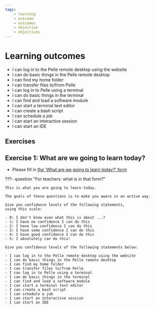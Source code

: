 ```yaml
---
tags:
    - learning
    - outcome
    - outcomes
    - objective
    - objectives
---
```


# Learning outcomes

- I can log in to the Pelle remote desktop using the website
- I can do basic things in the Pelle remote desktop
- I can find my home folder
- I can transfer files to/from Pelle
- I can log in to Pelle using a terminal
- I can do basic things in the terminal
- I can find and load a software module
- I can start a terminal text editor
- I can create a bash script
- I can schedule a job
- I can start an interactive session
- I can start an IDE


## Exercises

## Exercise 1: What are we going to learn today?

- Please fill in
  [the 'What are we going to learn today?' form](https://docs.google.com/forms/d/e/1FAIpQLSfaRIBZuAQl5Poi0RK7mpIp8NvKq1SLWOKZDGxCwm8UEBsthA/viewform?usp=header)

???- question "For teachers: what is in that form?"

    This is what you are going to learn today.

    The goals of these questions is to make you aware in an active way.

    Give you confidence levels of the following statements,
    using this scale:

    - 0: I don't know even what this is about ...?
    - 1: I have no confidence I can do this
    - 2: I have low confidence I can do this
    - 3: I have some confidence I can do this
    - 4: I have good confidence I can do this
    - 5: I absolutely can do this!

    Give you confidence levels of the following statements below:

    - I can log in to the Pelle remote desktop using the website
    - I can do basic things in the Pelle remote desktop
    - I can find my home folder
    - I can transfer files to/from Pelle
    - I can log in to Pelle using a terminal
    - I can do basic things in the terminal
    - I can find and load a software module
    - I can start a terminal text editor
    - I can create a bash script
    - I can schedule a job
    - I can start an interactive session
    - I can start an IDE
